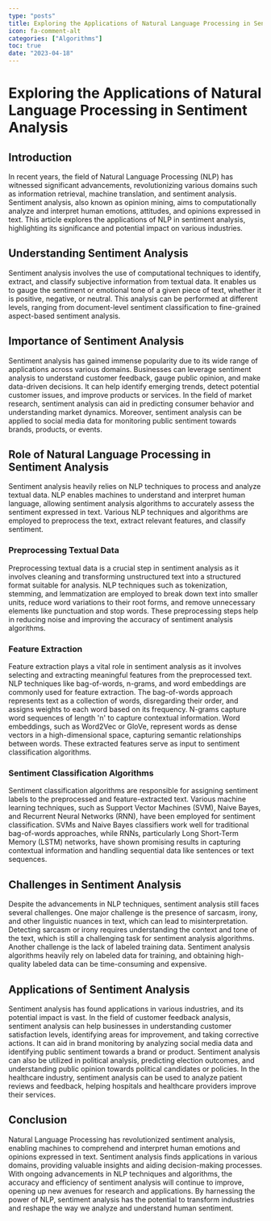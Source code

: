 ```yaml
---
type: "posts"
title: Exploring the Applications of Natural Language Processing in Sentiment Analysis
icon: fa-comment-alt
categories: ["Algorithms"]
toc: true
date: "2023-04-18"
---
```




# Exploring the Applications of Natural Language Processing in Sentiment Analysis

## Introduction

In recent years, the field of Natural Language Processing (NLP) has witnessed significant advancements, revolutionizing various domains such as information retrieval, machine translation, and sentiment analysis. Sentiment analysis, also known as opinion mining, aims to computationally analyze and interpret human emotions, attitudes, and opinions expressed in text. This article explores the applications of NLP in sentiment analysis, highlighting its significance and potential impact on various industries.

## Understanding Sentiment Analysis

Sentiment analysis involves the use of computational techniques to identify, extract, and classify subjective information from textual data. It enables us to gauge the sentiment or emotional tone of a given piece of text, whether it is positive, negative, or neutral. This analysis can be performed at different levels, ranging from document-level sentiment classification to fine-grained aspect-based sentiment analysis.

## Importance of Sentiment Analysis

Sentiment analysis has gained immense popularity due to its wide range of applications across various domains. Businesses can leverage sentiment analysis to understand customer feedback, gauge public opinion, and make data-driven decisions. It can help identify emerging trends, detect potential customer issues, and improve products or services. In the field of market research, sentiment analysis can aid in predicting consumer behavior and understanding market dynamics. Moreover, sentiment analysis can be applied to social media data for monitoring public sentiment towards brands, products, or events.

## Role of Natural Language Processing in Sentiment Analysis

Sentiment analysis heavily relies on NLP techniques to process and analyze textual data. NLP enables machines to understand and interpret human language, allowing sentiment analysis algorithms to accurately assess the sentiment expressed in text. Various NLP techniques and algorithms are employed to preprocess the text, extract relevant features, and classify sentiment.

### Preprocessing Textual Data

Preprocessing textual data is a crucial step in sentiment analysis as it involves cleaning and transforming unstructured text into a structured format suitable for analysis. NLP techniques such as tokenization, stemming, and lemmatization are employed to break down text into smaller units, reduce word variations to their root forms, and remove unnecessary elements like punctuation and stop words. These preprocessing steps help in reducing noise and improving the accuracy of sentiment analysis algorithms.

### Feature Extraction

Feature extraction plays a vital role in sentiment analysis as it involves selecting and extracting meaningful features from the preprocessed text. NLP techniques like bag-of-words, n-grams, and word embeddings are commonly used for feature extraction. The bag-of-words approach represents text as a collection of words, disregarding their order, and assigns weights to each word based on its frequency. N-grams capture word sequences of length 'n' to capture contextual information. Word embeddings, such as Word2Vec or GloVe, represent words as dense vectors in a high-dimensional space, capturing semantic relationships between words. These extracted features serve as input to sentiment classification algorithms.

### Sentiment Classification Algorithms

Sentiment classification algorithms are responsible for assigning sentiment labels to the preprocessed and feature-extracted text. Various machine learning techniques, such as Support Vector Machines (SVM), Naive Bayes, and Recurrent Neural Networks (RNN), have been employed for sentiment classification. SVMs and Naive Bayes classifiers work well for traditional bag-of-words approaches, while RNNs, particularly Long Short-Term Memory (LSTM) networks, have shown promising results in capturing contextual information and handling sequential data like sentences or text sequences.

## Challenges in Sentiment Analysis

Despite the advancements in NLP techniques, sentiment analysis still faces several challenges. One major challenge is the presence of sarcasm, irony, and other linguistic nuances in text, which can lead to misinterpretation. Detecting sarcasm or irony requires understanding the context and tone of the text, which is still a challenging task for sentiment analysis algorithms. Another challenge is the lack of labeled training data. Sentiment analysis algorithms heavily rely on labeled data for training, and obtaining high-quality labeled data can be time-consuming and expensive.

## Applications of Sentiment Analysis

Sentiment analysis has found applications in various industries, and its potential impact is vast. In the field of customer feedback analysis, sentiment analysis can help businesses in understanding customer satisfaction levels, identifying areas for improvement, and taking corrective actions. It can aid in brand monitoring by analyzing social media data and identifying public sentiment towards a brand or product. Sentiment analysis can also be utilized in political analysis, predicting election outcomes, and understanding public opinion towards political candidates or policies. In the healthcare industry, sentiment analysis can be used to analyze patient reviews and feedback, helping hospitals and healthcare providers improve their services.

## Conclusion

Natural Language Processing has revolutionized sentiment analysis, enabling machines to comprehend and interpret human emotions and opinions expressed in text. Sentiment analysis finds applications in various domains, providing valuable insights and aiding decision-making processes. With ongoing advancements in NLP techniques and algorithms, the accuracy and efficiency of sentiment analysis will continue to improve, opening up new avenues for research and applications. By harnessing the power of NLP, sentiment analysis has the potential to transform industries and reshape the way we analyze and understand human sentiment.